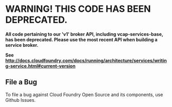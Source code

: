 # WARNING! THIS CODE HAS BEEN DEPRECATED.

**All code pertaining to our 'v1' broker API, including vcap-services-base, has been deprecated.  Please use the most recent API when building a service broker.**

**See http://docs.cloudfoundry.com/docs/running/architecture/services/writing-service.html#current-version**

## File a Bug

To file a bug against Cloud Foundry Open Source and its components, use Github Issues.
